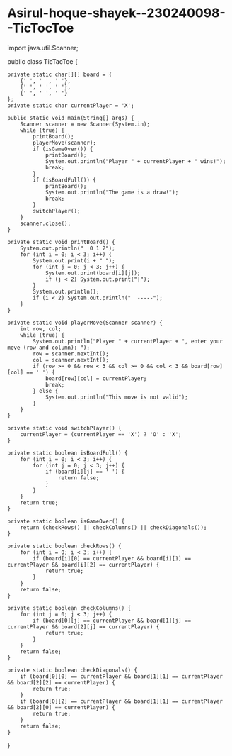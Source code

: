 # Asirul-hoque-shayek--230240098--TicTocToe


import java.util.Scanner;

public class TicTacToe {

    private static char[][] board = {
        {' ', ' ', ' '},
        {' ', ' ', ' '},
        {' ', ' ', ' '}
    };
    private static char currentPlayer = 'X';

    public static void main(String[] args) {
        Scanner scanner = new Scanner(System.in);
        while (true) {
            printBoard();
            playerMove(scanner);
            if (isGameOver()) {
                printBoard();
                System.out.println("Player " + currentPlayer + " wins!");
                break;
            }
            if (isBoardFull()) {
                printBoard();
                System.out.println("The game is a draw!");
                break;
            }
            switchPlayer();
        }
        scanner.close();
    }

    private static void printBoard() {
        System.out.println("  0 1 2");
        for (int i = 0; i < 3; i++) {
            System.out.print(i + " ");
            for (int j = 0; j < 3; j++) {
                System.out.print(board[i][j]);
                if (j < 2) System.out.print("|");
            }
            System.out.println();
            if (i < 2) System.out.println("  -----");
        }
    }

    private static void playerMove(Scanner scanner) {
        int row, col;
        while (true) {
            System.out.println("Player " + currentPlayer + ", enter your move (row and column): ");
            row = scanner.nextInt();
            col = scanner.nextInt();
            if (row >= 0 && row < 3 && col >= 0 && col < 3 && board[row][col] == ' ') {
                board[row][col] = currentPlayer;
                break;
            } else {
                System.out.println("This move is not valid");
            }
        }
    }

    private static void switchPlayer() {
        currentPlayer = (currentPlayer == 'X') ? 'O' : 'X';
    }

    private static boolean isBoardFull() {
        for (int i = 0; i < 3; i++) {
            for (int j = 0; j < 3; j++) {
                if (board[i][j] == ' ') {
                    return false;
                }
            }
        }
        return true;
    }

    private static boolean isGameOver() {
        return (checkRows() || checkColumns() || checkDiagonals());
    }

    private static boolean checkRows() {
        for (int i = 0; i < 3; i++) {
            if (board[i][0] == currentPlayer && board[i][1] == currentPlayer && board[i][2] == currentPlayer) {
                return true;
            }
        }
        return false;
    }

    private static boolean checkColumns() {
        for (int j = 0; j < 3; j++) {
            if (board[0][j] == currentPlayer && board[1][j] == currentPlayer && board[2][j] == currentPlayer) {
                return true;
            }
        }
        return false;
    }

    private static boolean checkDiagonals() {
        if (board[0][0] == currentPlayer && board[1][1] == currentPlayer && board[2][2] == currentPlayer) {
            return true;
        }
        if (board[0][2] == currentPlayer && board[1][1] == currentPlayer && board[2][0] == currentPlayer) {
            return true;
        }
        return false;
    }
}
